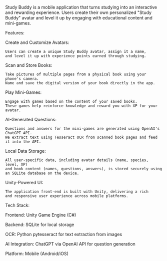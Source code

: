 Study Buddy is a mobile application that turns studying into an interactive and rewarding experience. Users create their own personalized "Study Buddy" avatar and level it up by engaging with educational content and mini-games.

Features:

  Create and Customize Avatars:
  
    Users can create a unique Study Buddy avatar, assign it a name, 
    and level it up with experience points earned through studying.

  Scan and Store Books:
  
    Take pictures of multiple pages from a physical book using your phone's camera. 
    Name and save the digital version of your book directly in the app.

  Play Mini-Games:
  
    Engage with games based on the content of your saved books.
    These games help reinforce knowledge and reward you with XP for your avatar.

  AI-Generated Questions:
  
    Questions and answers for the mini-games are generated using OpenAI's ChatGPT API. 
    We extract text using Tesseract OCR from scanned book pages and feed it into the API.

  Local Data Storage:
  
    All user-specific data, including avatar details (name, species, level, XP) 
    and book content (names, questions, answers), is stored securely using an SQLite database on the device.

  Unity-Powered UI:
  
    The application front-end is built with Unity, delivering a rich 
    and responsive user experience across mobile platforms.

Tech Stack:

  Frontend: Unity Game Engine (C#)

  Backend: SQLite for local storage

  OCR: Python pytesseract for text extraction from images

  AI Integration: ChatGPT via OpenAI API for question generation

  Platform: Mobile (Android/iOS)
